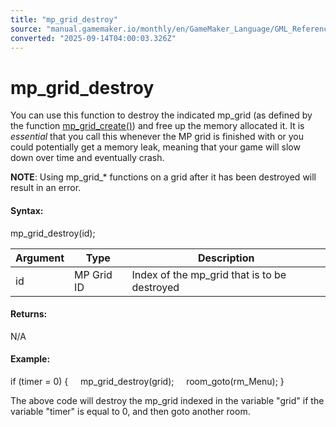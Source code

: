```yaml
---
title: "mp_grid_destroy"
source: "manual.gamemaker.io/monthly/en/GameMaker_Language/GML_Reference/Movement_And_Collisions/Motion_Planning/mp_grid_destroy.htm"
converted: "2025-09-14T04:00:03.326Z"
---
```


# mp\_grid\_destroy

You can use this function to destroy the indicated mp\_grid (as defined by the function [mp\_grid\_create()](mp_grid_create.md)) and free up the memory allocated it. It is _essential_ that you call this whenever the MP grid is finished with or you could potentially get a memory leak, meaning that your game will slow down over time and eventually crash.

**NOTE**: Using mp\_grid\_\* functions on a grid after it has been destroyed will result in an error.

#### Syntax:

mp\_grid\_destroy(id);

| Argument | Type | Description |
| --- | --- | --- |
| id | MP Grid ID | Index of the mp_grid that is to be destroyed |

#### Returns:

N/A

#### Example:

if (timer = 0)
{
    mp\_grid\_destroy(grid);
    room\_goto(rm\_Menu);
}

The above code will destroy the mp\_grid indexed in the variable "grid" if the variable "timer" is equal to 0, and then goto another room.